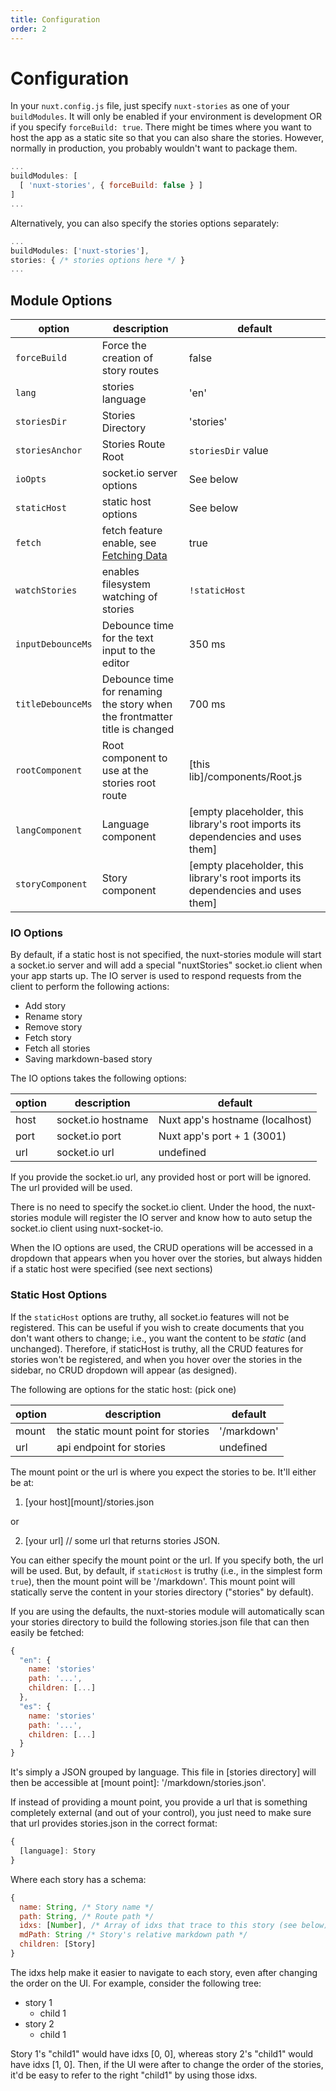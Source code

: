 ```yaml
---
title: Configuration
order: 2
---
```


# Configuration

In your `nuxt.config.js` file, just specify `nuxt-stories` as one of your `buildModules`. It will only be enabled if your environment is development OR if you specify `forceBuild: true`. There might be times where you want to host the app as a static site so that you can also share the stories. However, normally in production, you probably wouldn't want to package them.

```js
...
buildModules: [
  [ 'nuxt-stories', { forceBuild: false } ]
]
...
```

Alternatively, you can also specify the stories options separately:
```js
...
buildModules: ['nuxt-stories'],
stories: { /* stories options here */ }
...
```

## Module Options

| option | description | default |
|---|---|---|
| `forceBuild` | Force the creation of story routes | false |
| `lang` | stories language | 'en' |
| `storiesDir` | Stories Directory | 'stories' |
| `storiesAnchor` | Stories Route Root | `storiesDir` value |
| `ioOpts` | socket.io server options | See below |
| `staticHost` | static host options | See below |
| `fetch` | fetch feature enable, see [Fetching Data](/stories/en/Documentation/Fetching%20Data) | true |
| `watchStories` | enables filesystem watching of stories | `!staticHost` |
| `inputDebounceMs` | Debounce time for the text input to the editor | 350 ms |
| `titleDebounceMs` | Debounce time for renaming the story when the frontmatter title is changed | 700 ms |  
| `rootComponent` | Root component to use at the stories root route | [this lib]/components/Root.js |
| `langComponent` | Language component | [empty placeholder, this library's root imports its dependencies and uses them] |
| `storyComponent` | Story component |  [empty placeholder, this library's root imports its dependencies and uses them] |
 
### IO Options

By default, if a static host is not specified, the nuxt-stories module will start a socket.io server and will add a special "nuxtStories" socket.io client when your app starts up. The IO server is used to respond requests from the client to perform the following actions:

- Add story
- Rename story
- Remove story
- Fetch story
- Fetch all stories
- Saving markdown-based story

The IO options takes the following options:

| option | description | default |
|---|---|---|
| host | socket.io hostname | Nuxt app's hostname (localhost) |
| port | socket.io port | Nuxt app's port + 1 (3001) |
| url | socket.io url | undefined |

If you provide the socket.io url, any provided host or port will be ignored. The url provided will be used.

There is no need to specify the socket.io client. Under the hood, the nuxt-stories module will register the IO server and know how to auto setup the socket.io client using nuxt-socket-io. 

When the IO options are used, the CRUD operations will be accessed in a dropdown that appears when you hover over the stories, but always hidden if a static host were specified (see next sections)

### Static Host Options

If the `staticHost` options are truthy, all socket.io features will not be registered. This can be useful if you wish to create documents that you don't want others to change; i.e., you want the content to be *static* (and unchanged). Therefore, if staticHost is truthy, all the CRUD features for stories won't be registered, and when you hover over the stories in the sidebar, no CRUD dropdown will appear (as designed). 

The following are options for the static host: (pick one)

| option | description | default |
|---|---|---|
| mount | the static mount point for stories | '/markdown' |
| url | api endpoint for stories | undefined | 

The mount point or the url is where you expect the stories to be. It'll either be at:

1. [your host][mount]/stories.json

or

2. [your url] // some url that returns stories JSON.

You can either specify the mount point or the url. If you specify both, the url will be used. 
 But, by default, if `staticHost` is truthy (i.e., in the simplest form `true`), then the mount point will be '/markdown'. This mount point will statically serve the content in your stories directory ("stories" by default). 

If you are using the defaults, the nuxt-stories module will automatically scan your stories directory to build the following stories.json file that can then easily be fetched:

```js
{
  "en": {
    name: 'stories'
    path: '...',
    children: [...]
  },
  "es": {
    name: 'stories'
    path: '...',
    children: [...]
  }
}
```

It's simply a JSON grouped by language. This file in [stories directory] will then be accessible at [mount point]: '/markdown/stories.json'. 

If instead of providing a mount point, you provide a url that is something completely external (and out of your control), you just need to make sure that url provides stories.json in the correct format:

```js
{ 
  [language]: Story
}
```

Where each story has a schema:

```js
{
  name: String, /* Story name */
  path: String, /* Route path */
  idxs: [Number], /* Array of idxs that trace to this story (see below) */
  mdPath: String /* Story's relative markdown path */
  children: [Story]
}
```

The idxs help make it easier to navigate to each story, even after changing the order on the UI. For example, consider the following tree:

* story 1
  * child 1
* story 2
  * child 1

Story 1's "child1" would have idxs [0, 0], whereas story 2's "child1" would have idxs [1, 0]. Then, if the UI were after to change the order of the stories, it'd be easy to refer to the right "child1" by using those idxs.



